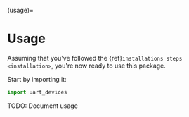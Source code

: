 (usage)=

# Usage

Assuming that you've followed the {ref}`installations steps <installation>`, you're now ready to use this package.

Start by importing it:

```python
import uart_devices
```

TODO: Document usage
